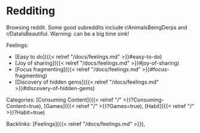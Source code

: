 # Redditing

Browsing reddit. Some good subreddits include r/AnimalsBeingDerps and r/DataIsBeautiful. Warning: can be a big time sink!

Feelings: 

  - [Easy to do]({{< relref "/docs/feelings.md" >}}#easy-to-do)
  - [Joy of sharing]({{< relref "/docs/feelings.md" >}}#joy-of-sharing)
  - [Focus fragmenting]({{< relref "/docs/feelings.md" >}}#focus-fragmenting)
  - [Discovery of hidden gems]({{< relref "/docs/feelings.md" >}}#discovery-of-hidden-gems)

Categories: [Consuming Content]({{< relref "/" >}}?Consuming-Content=true),
[Games]({{< relref "/" >}}?Games=true),
[Habit]({{< relref "/" >}}?Habit=true)

Backlinks: [Feelings]({{< relref "/docs/feelings.md" >}}), 

